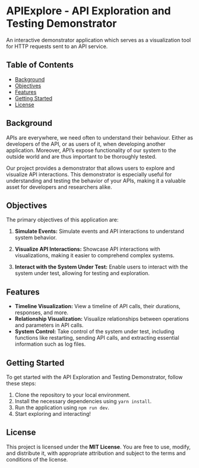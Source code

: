 # APIExplore - API Exploration and Testing Demonstrator

An interactive demonstrator application which serves as a visualization tool for HTTP requests
sent to an API service.

## Table of Contents

- [Background](#background)
- [Objectives](#objectives)
- [Features](#features)
- [Getting Started](#getting-started)
- [License](#license)

## Background

APIs are everywhere, we need often to understand their behaviour. Either as
developers of the API, or as users of it, when developing another application.
Moreover, API’s expose functionality of our system to the outside world and are thus
important to be thoroughly tested.

Our project provides a demonstrator that allows users to explore and visualize API interactions.
This demonstrator is especially useful for understanding and testing the behavior of your APIs,
making it a valuable asset for developers and researchers alike.

## Objectives

The primary objectives of this application are:

1. **Simulate Events:** Simulate events and API interactions to understand system behavior.

2. **Visualize API Interactions:** Showcase API interactions with visualizations, making it easier to comprehend complex
   systems.

3. **Interact with the System Under Test:** Enable users to interact with the system under test, allowing for testing
   and exploration.

## Features

- **Timeline Visualization:** View a timeline of API calls, their durations, responses, and more.
- **Relationship Visualization:** Visualize relationships between operations and parameters in API calls.
- **System Control:** Take control of the system under test, including functions like restarting, sending API calls, and
  extracting essential information such as log files.

## Getting Started

To get started with the API Exploration and Testing Demonstrator, follow these steps:

1. Clone the repository to your local environment.
2. Install the necessary dependencies using `yarn install`.
3. Run the application using `npm run dev`.
4. Start exploring and interacting!

## License

This project is licensed under the **MIT License**. You are free to use, modify, and distribute it, with appropriate
attribution and subject to the terms and conditions of the license.

